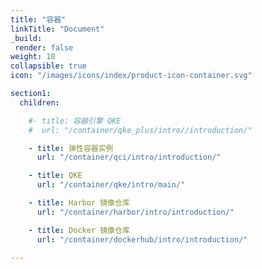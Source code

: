 ```yaml
---
title: "容器"
linkTitle: "Document"
_build:
 render: false 
weight: 10
collapsible: true
icon: "/images/icons/index/product-icon-container.svg"

section1:
  children:

    #- title: 容器引擎 QKE
    #  url: "/container/qke_plus/intro//introduction/"

    - title: 弹性容器实例
      url: "/container/qci/intro/introduction/"

    - title: QKE
      url: "/container/qke/intro/main/"

    - title: Harbor 镜像仓库
      url: "/container/harbor/intro/introduction/"

    - title: Docker 镜像仓库
      url: "/container/dockerhub/intro/introduction/"

---
```


